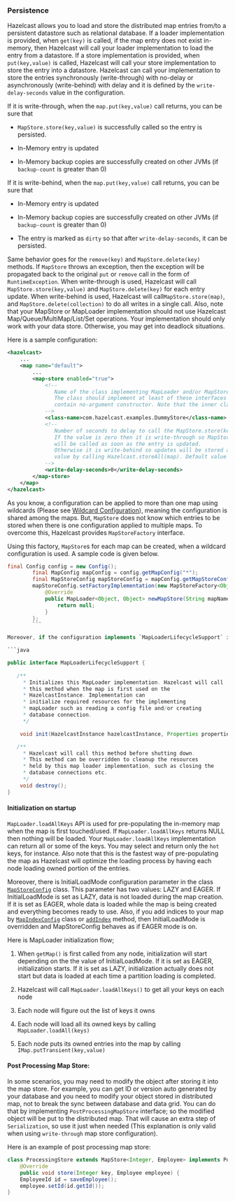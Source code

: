 
### Persistence

Hazelcast allows you to load and store the distributed map entries from/to a persistent datastore such as relational database. If a loader implementation is provided, when `get(key)` is called, if the map entry does not exist in-memory, then Hazelcast will call your loader implementation to load the entry from a datastore. If a store implementation is provided, when `put(key,value)` is called, Hazelcast will call your store implementation to store the entry into a datastore. Hazelcast can call your implementation to store the entries synchronously (write-through) with no-delay or asynchronously (write-behind) with delay and it is defined by the `write-delay-seconds` value in the configuration.

If it is write-through, when the `map.put(key,value)` call returns, you can be sure that

-   `MapStore.store(key,value)` is successfully called so the entry is persisted.

-   In-Memory entry is updated

-   In-Memory backup copies are successfully created on other JVMs (if `backup-count` is greater than 0)

If it is write-behind, when the `map.put(key,value)` call returns, you can be sure that

-   In-Memory entry is updated

-   In-Memory backup copies are successfully created on other JVMs (if `backup-count` is greater than 0)

-   The entry is marked as `dirty` so that after `write-delay-seconds`, it can be persisted.

Same behavior goes for the `remove(key)` and `MapStore.delete(key)` methods. If `MapStore` throws an exception, then the exception will be propagated back to the original `put` or `remove` call in the form of `RuntimeException`. When write-through is used, Hazelcast will call `MapStore.store(key,value)` and `MapStore.delete(key)` for each entry update. When write-behind is used, Hazelcast will call`MapStore.store(map)`, and `MapStore.delete(collection)` to do all writes in a single call. Also, note that your MapStore or MapLoader implementation should not use Hazelcast Map/Queue/MultiMap/List/Set operations. Your implementation should only work with your data store. Otherwise, you may get into deadlock situations.

Here is a sample configuration:

```xml
<hazelcast>
    ...
    <map name="default">
        ...
        <map-store enabled="true">
            <!--
               Name of the class implementing MapLoader and/or MapStore.
               The class should implement at least of these interfaces and
               contain no-argument constructor. Note that the inner classes are not supported.
            -->
            <class-name>com.hazelcast.examples.DummyStore</class-name>
            <!--
               Number of seconds to delay to call the MapStore.store(key, value).
               If the value is zero then it is write-through so MapStore.store(key, value)
               will be called as soon as the entry is updated.
               Otherwise it is write-behind so updates will be stored after write-delay-seconds
               value by calling Hazelcast.storeAll(map). Default value is 0.
            -->
            <write-delay-seconds>0</write-delay-seconds>
        </map-store>
    </map>
</hazelcast>
```

As you know, a configuration can be applied to more than one map using wildcards (Please see [Wildcard Configuration](#wildcard-configuration)), meaning the configuration is shared among the maps. But, `MapStore` does not know which entries to be stored when there is one configuration applied to multiple maps. To overcome this, Hazelcast provides `MapStoreFactory` interface.

Using this factory, `MapStore`s for each map can be created, when a wildcard configuration is used. A sample code is given below.

```java
final Config config = new Config();
        final MapConfig mapConfig = config.getMapConfig("*");
        final MapStoreConfig mapStoreConfig = mapConfig.getMapStoreConfig();
        mapStoreConfig.setFactoryImplementation(new MapStoreFactory<Object, Object>() {
            @Override
            public MapLoader<Object, Object> newMapStore(String mapName, Properties properties) {
                return null;
            }
        };
        ```   

Moreover, if the configuration implements `MapLoaderLifecycleSupport` interface, then the user will have the control to initialize the `MapLoader` implementation with the given map name, configuration properties and the Hazelcast instance. See the below code portion.

```java

public interface MapLoaderLifecycleSupport {
    
   /**
     * Initializes this MapLoader implementation. Hazelcast will call
     * this method when the map is first used on the
     * HazelcastInstance. Implementation can
     * initialize required resources for the implementing
     * mapLoader such as reading a config file and/or creating
     * database connection.
     */

    void init(HazelcastInstance hazelcastInstance, Properties properties, String mapName);

   /**
     * Hazelcast will call this method before shutting down.
     * This method can be overridden to cleanup the resources
     * held by this map loader implementation, such as closing the
     * database connections etc.
     */
    void destroy();
}
```


#### Initialization on startup

`MapLoader.loadAllKeys` API is used for pre-populating the in-memory map when the map is first touched/used. If `MapLoader.loadAllKeys` returns NULL then nothing will be loaded. Your `MapLoader.loadAllKeys` implementation can return all or some of the keys. You may select and return only the `hot` keys, for instance. Also note that this is the fastest way of pre-populating the map as Hazelcast will optimize the loading process by having each node loading owned portion of the entries.

Moreover, there is InitialLoadMode configuration parameter in the class [`MapStoreConfig`](https://github.com/hazelcast/hazelcast/blob/5f4f6a876e572f91431ad22f01ad5af9f5837f72/hazelcast/src/main/java/com/hazelcast/config/MapStoreConfig.java) class. This parameter has two values: LAZY and EAGER. If InitialLoadMode is set as LAZY, data is not loaded during the map creation. If it is set as EAGER, whole data is loaded while the map is being created and everything becomes ready to use. Also, if you add indices to your map by [`MapIndexConfig`](https://github.com/hazelcast/hazelcast/blob/da5cceee74e471e33f65f43f31d891c9741e31e3/hazelcast/src/main/java/com/hazelcast/config/MapIndexConfig.java) class or [`addIndex`](#indexing) method, then InitialLoadMode is overridden and MapStoreConfig behaves as if EAGER mode is on. 

Here is MapLoader initialization flow;

1.  When `getMap()` is first called from any node, initialization will start depending on the the value of InitialLoadMode. If it is set as EAGER, initialization starts.  If it is set as LAZY, initialization actually does not start but data is loaded at each time a partition loading is completed. 

2.  Hazelcast will call `MapLoader.loadAllKeys()` to get all your keys on each node

3.  Each node will figure out the list of keys it owns

4.  Each node will load all its owned keys by calling `MapLoader.loadAll(keys)`

5.  Each node puts its owned entries into the map by calling `IMap.putTransient(key,value)`

#### Post Processing Map Store: ####

In some scenarios, you may need to modify the object after storing it into the map store.
For example, you can get ID or version auto generated by your database and you need to modify your object stored in distributed map, not to break the sync between database and data grid. You can do that by implementing `PostProcessingMapStore` interface;
so the modified object will be put to the distributed map. That will cause an extra step of `Serialization`, so use it just when needed (This explanation is only valid when using `write-through` map store configuration).

Here is an example of post processing map store:

```java
class ProcessingStore extends MapStore<Integer, Employee> implements PostProcessingMapStore {
	@Override
	public void store(Integer key, Employee employee) {
	EmployeeId id = saveEmployee();
	employee.setId(id.getId());
}
```



